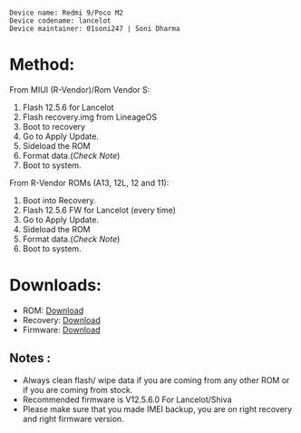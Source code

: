 ```

Device name: Redmi 9/Poco M2
Device codename: lancelot
Device maintainer: 01soni247 | Soni Dharma

```


# Method:
From MIUI (R-Vendor)/Rom Vendor S:
1. Flash 12.5.6 for Lancelot
2. Flash recovery.img from LineageOS
3. Boot to recovery
4. Go to Apply Update.
4. Sideload the ROM
5. Format data.(*Check Note*)
6. Boot to system.

From R-Vendor ROMs (A13, 12L, 12 and 11):
1. Boot into Recovery.
2. Flash 12.5.6 FW for Lancelot (every time)
3. Go to Apply Update.
4. Sideload the ROM
5. Format data.(*Check Note*)
6. Boot to system.

# Downloads:

* ROM: [Download](https://www.pling.com/p/1908484)
* Recovery: [Download](https://www.pling.com/p/1908484)
* Firmware: [Download](https://xiaomifirmwareupdater.com/archive/firmware/lancelot/#)

## Notes :
* Always clean flash/ wipe data if you are coming from any other ROM or if you are coming from stock.
* Recommended firmware is V12.5.6.0 For Lancelot/Shiva 
* Please make sure that you made IMEI backup, you are on right recovery and right firmware version.


